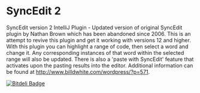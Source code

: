 SyncEdit 2
=========

SyncEdit version 2 IntelliJ Plugin - Updated version of original SyncEdit plugin by Nathan Brown which has been abandoned since 2006.
This is an attempt to revive this plugin and get it working with versions 12 and higher.  With this plugin you can highlight a range
of code, then select a word and change it. Any corresponding instances of that word within the selected range will also be updated.
There is also a 'paste with SyncEdit' feature that activates upon the pasting results into the editor.  Additional information
can be found at http://www.billdwhite.com/wordpress/?p=571.

[![Bitdeli Badge](https://d2weczhvl823v0.cloudfront.net/billdwhite/intellij-plugins-syncedit2/trend.png)](https://bitdeli.com/free "Bitdeli Badge")

